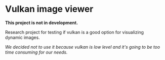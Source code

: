 # Vulkan image viewer

**This project is not in development.**

Research project for testing if vulkan is a good option for visualizing dynamic images.

*We decided not to use it because vulkan is low level and it's going to be too time consuming for our needs.*
